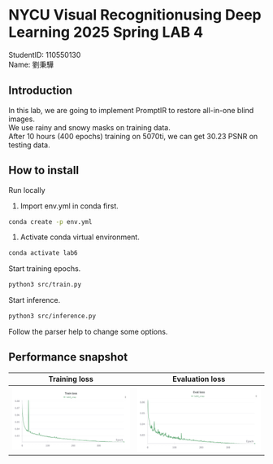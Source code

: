 # NYCU Visual Recognitionusing Deep Learning 2025 Spring LAB 4

StudentID: 110550130<br>
Name: 劉秉驊<br>

## Introduction

In this lab, we are going to implement PromptIR to restore all-in-one blind images.<br>
We use rainy and snowy masks on training data.<br>
After 10 hours (400 epochs) training on 5070ti, we can get 30.23 PSNR on testing data.<br>

## How to install
Run locally<br>
1. Import env.yml in conda first.
```bash
conda create -p env.yml
```
1. Activate conda virtual environment.
```bash
conda activate lab6
```

Start training epochs.<br>
```bash
python3 src/train.py
```

Start inference.<br>
```bash
python3 src/inference.py
```

Follow the parser help to change some options.<br>

## Performance snapshot

|Training loss|Evaluation loss|
|-|-|
|![](./img/besttrainloss.png)|![](./img/bestevalloss.png)|